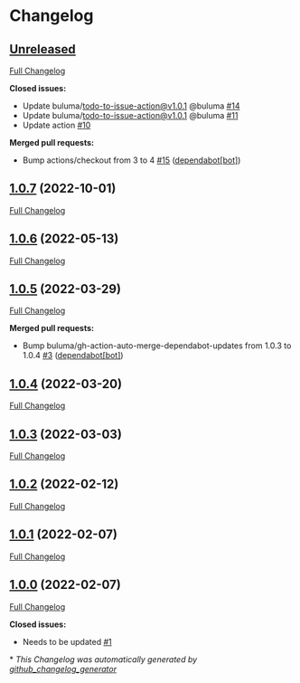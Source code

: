 # Changelog

## [Unreleased](https://github.com/buluma/ansible-role-zabbix_repository/tree/HEAD)

[Full Changelog](https://github.com/buluma/ansible-role-zabbix_repository/compare/1.0.7...HEAD)

**Closed issues:**

- Update buluma/todo-to-issue-action@v1.0.1 @buluma [\#14](https://github.com/buluma/ansible-role-zabbix_repository/issues/14)
- Update buluma/todo-to-issue-action@v1.0.1 @buluma [\#11](https://github.com/buluma/ansible-role-zabbix_repository/issues/11)
- Update action [\#10](https://github.com/buluma/ansible-role-zabbix_repository/issues/10)

**Merged pull requests:**

- Bump actions/checkout from 3 to 4 [\#15](https://github.com/buluma/ansible-role-zabbix_repository/pull/15) ([dependabot[bot]](https://github.com/apps/dependabot))

## [1.0.7](https://github.com/buluma/ansible-role-zabbix_repository/tree/1.0.7) (2022-10-01)

[Full Changelog](https://github.com/buluma/ansible-role-zabbix_repository/compare/1.0.6...1.0.7)

## [1.0.6](https://github.com/buluma/ansible-role-zabbix_repository/tree/1.0.6) (2022-05-13)

[Full Changelog](https://github.com/buluma/ansible-role-zabbix_repository/compare/1.0.5...1.0.6)

## [1.0.5](https://github.com/buluma/ansible-role-zabbix_repository/tree/1.0.5) (2022-03-29)

[Full Changelog](https://github.com/buluma/ansible-role-zabbix_repository/compare/1.0.4...1.0.5)

**Merged pull requests:**

- Bump buluma/gh-action-auto-merge-dependabot-updates from 1.0.3 to 1.0.4 [\#3](https://github.com/buluma/ansible-role-zabbix_repository/pull/3) ([dependabot[bot]](https://github.com/apps/dependabot))

## [1.0.4](https://github.com/buluma/ansible-role-zabbix_repository/tree/1.0.4) (2022-03-20)

[Full Changelog](https://github.com/buluma/ansible-role-zabbix_repository/compare/1.0.3...1.0.4)

## [1.0.3](https://github.com/buluma/ansible-role-zabbix_repository/tree/1.0.3) (2022-03-03)

[Full Changelog](https://github.com/buluma/ansible-role-zabbix_repository/compare/1.0.2...1.0.3)

## [1.0.2](https://github.com/buluma/ansible-role-zabbix_repository/tree/1.0.2) (2022-02-12)

[Full Changelog](https://github.com/buluma/ansible-role-zabbix_repository/compare/1.0.1...1.0.2)

## [1.0.1](https://github.com/buluma/ansible-role-zabbix_repository/tree/1.0.1) (2022-02-07)

[Full Changelog](https://github.com/buluma/ansible-role-zabbix_repository/compare/1.0.0...1.0.1)

## [1.0.0](https://github.com/buluma/ansible-role-zabbix_repository/tree/1.0.0) (2022-02-07)

[Full Changelog](https://github.com/buluma/ansible-role-zabbix_repository/compare/b63f65c10cf5cbb26946ca888fc71ae622db8b80...1.0.0)

**Closed issues:**

- Needs to be updated [\#1](https://github.com/buluma/ansible-role-zabbix_repository/issues/1)



\* *This Changelog was automatically generated by [github_changelog_generator](https://github.com/github-changelog-generator/github-changelog-generator)*
